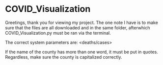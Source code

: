 # COVID_Visualization

Greetings, thank you for viewing my project. The one note I have is to make sure that the files are all downloaded and in the same folder, afterwhich COVID_Visualization.py must be ran via the terminal. 

The correct system parameters are: <deaths/cases> <county> 

If the name of the county has more than one word, it must be put in quotes. Regardless, make sure the county is capitalized correctly.
